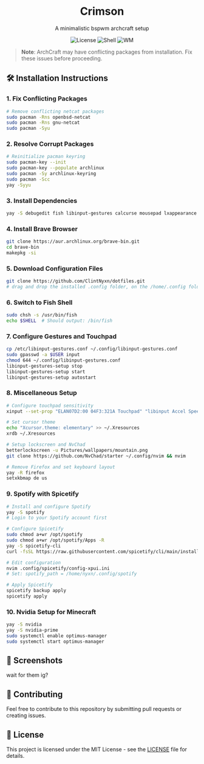 <h1 align="center">
  <br>
  Crimson
  <br>
</h1>

<p align="center">
  A minimalistic bspwm archcraft setup
</p>

<div align="center">
  
  ![License](https://img.shields.io/badge/License-MIT-blue.svg)
  ![Shell](https://img.shields.io/badge/Shell-Fish-green.svg)
  ![WM](https://img.shields.io/badge/WM-ArchCraft-purple.svg)
  
</div>

> **Note**: ArchCraft may have conflicting packages from installation. Fix these issues before proceeding.

## 🛠️ Installation Instructions 

### 1. Fix Conflicting Packages
```bash
# Remove conflicting netcat packages
sudo pacman -Rns openbsd-netcat
sudo pacman -Rns gnu-netcat
sudo pacman -Syu
```

### 2. Resolve Corrupt Packages
```bash
# Reinitialize pacman keyring
sudo pacman-key --init
sudo pacman-key --populate archlinux
sudo pacman -Sy archlinux-keyring
sudo pacman -Scc
yay -Syyu
```

### 3. Install Dependencies
```bash
yay -S debugedit fish libinput-gestures calcurse mousepad lxappearance neovim telegram-desktop apple-fonts 6-2 cava
```

### 4. Install Brave Browser
```bash
git clone https://aur.archlinux.org/brave-bin.git
cd brave-bin
makepkg -si
```

### 5. Download Configuration Files
```bash
git clone https://github.com/ClintNyxn/dotfiles.git
# drag and drop the installed .config folder, on the /home/.config folder
```

### 6. Switch to Fish Shell
```bash
sudo chsh -s /usr/bin/fish
echo $SHELL  # Should output: /bin/fish
```

### 7. Configure Gestures and Touchpad
```bash
cp /etc/libinput-gestures.conf ~/.config/libinput-gestures.conf
sudo gpasswd -a $USER input
chmod 644 ~/.config/libinput-gestures.conf
libinput-gestures-setup stop
libinput-gestures-setup start
libinput-gestures-setup autostart
```

### 8. Miscellaneous Setup
```bash
# Configure touchpad sensitivity
xinput --set-prop "ELAN07D2:00 04F3:321A Touchpad" "libinput Accel Speed" 0.3

# Set cursor theme
echo "Xcursor.theme: elementary" >> ~/.Xresources
xrdb ~/.Xresources

# Setup lockscreen and NvChad
betterlockscreen -u Pictures/wallpapers/mountain.png
git clone https://github.com/NvChad/starter ~/.config/nvim && nvim

# Remove Firefox and set keyboard layout
yay -R firefox
setxkbmap de us
```

### 9. Spotify with Spicetify
```bash
# Install and configure Spotify
yay -S spotify
# Login to your Spotify account first

# Configure Spicetify
sudo chmod a+wr /opt/spotify
sudo chmod a+wr /opt/spotify/Apps -R
yay -S spicetify-cli
curl -fsSL https://raw.githubusercontent.com/spicetify/cli/main/install.sh | sh

# Edit configuration
nvim .config/spicetify/config-xpui.ini
# Set: spotify_path = /home/nyxn/.config/spotify

# Apply Spicetify
spicetify backup apply
spicetify apply
```

### 10. Nvidia Setup for Minecraft
```bash
yay -S nvidia
yay -S nvidia-prime
sudo systemctl enable optimus-manager
sudo systemctl start optimus-manager
```

## 📸 Screenshots
wait for them ig? 


## 🤝 Contributing

Feel free to contribute to this repository by submitting pull requests or creating issues.

## 📜 License

This project is licensed under the MIT License - see the [LICENSE](LICENSE) file for details.
